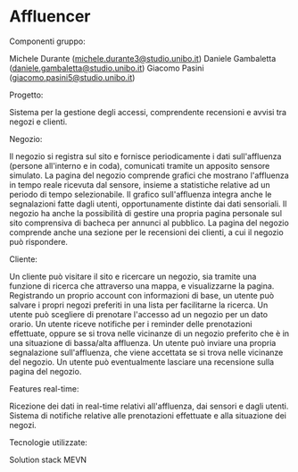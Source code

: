 # Affluencer

Componenti gruppo:

Michele Durante (michele.durante3@studio.unibo.it)
Daniele Gambaletta (daniele.gambaletta@studio.unibo.it)
Giacomo Pasini (giacomo.pasini5@studio.unibo.it)

Progetto:

Sistema per la gestione degli accessi, comprendente recensioni e avvisi tra negozi e clienti.

Negozio:

Il negozio si registra sul sito e fornisce periodicamente i dati sull'affluenza (persone all'interno e in coda), comunicati tramite un apposito sensore simulato.
La pagina del negozio comprende grafici che mostrano l'affluenza in tempo reale ricevuta dal sensore, insieme a statistiche relative ad un periodo di tempo selezionabile.
Il grafico sull'affluenza integra anche le segnalazioni fatte dagli utenti, opportunamente distinte dai dati sensoriali.
Il negozio ha anche la possibilità di gestire una propria pagina personale sul sito comprensiva di bacheca per annunci al pubblico.
La pagina del negozio comprende anche una sezione per le recensioni dei clienti, a cui il negozio può rispondere.

Cliente:

Un cliente può visitare il sito e ricercare un negozio, sia tramite una funzione di ricerca che attraverso una mappa, e visualizzarne la pagina.
Registrando un proprio account con informazioni di base, un utente può salvare i propri negozi preferiti in una lista per facilitarne la ricerca.
Un utente può scegliere di prenotare l'accesso ad un negozio per un dato orario.
Un utente riceve notifiche per i reminder delle prenotazioni effettuate, oppure se si trova nelle vicinanze di un negozio preferito che è in una situazione di bassa/alta affluenza.
Un utente può inviare una propria segnalazione sull'affluenza, che viene accettata se si trova nelle vicinanze del negozio.
Un utente può eventualmente lasciare una recensione sulla pagina del negozio.

Features real-time:

Ricezione dei dati in real-time relativi all'affluenza, dai sensori e dagli utenti.
Sistema di notifiche relative alle prenotazioni effettuate e alla situazione dei negozi.

Tecnologie utilizzate:

Solution stack MEVN
